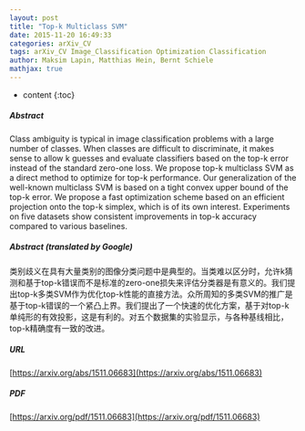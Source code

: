 ```yaml
---
layout: post
title: "Top-k Multiclass SVM"
date: 2015-11-20 16:49:33
categories: arXiv_CV
tags: arXiv_CV Image_Classification Optimization Classification
author: Maksim Lapin, Matthias Hein, Bernt Schiele
mathjax: true
---
```


* content
{:toc}

##### Abstract
Class ambiguity is typical in image classification problems with a large number of classes. When classes are difficult to discriminate, it makes sense to allow k guesses and evaluate classifiers based on the top-k error instead of the standard zero-one loss. We propose top-k multiclass SVM as a direct method to optimize for top-k performance. Our generalization of the well-known multiclass SVM is based on a tight convex upper bound of the top-k error. We propose a fast optimization scheme based on an efficient projection onto the top-k simplex, which is of its own interest. Experiments on five datasets show consistent improvements in top-k accuracy compared to various baselines.

##### Abstract (translated by Google)
类别歧义在具有大量类别的图像分类问题中是典型的。当类难以区分时，允许k猜测和基于top-k错误而不是标准的zero-one损失来评估分类器是有意义的。我们提出top-k多类SVM作为优化top-k性能的直接方法。众所周知的多类SVM的推广是基于top-k错误的一个紧凸上界。我们提出了一个快速的优化方案，基于对top-k单纯形的有效投影，这是有利的。对五个数据集的实验显示，与各种基线相比，top-k精确度有一致的改进。

##### URL
[https://arxiv.org/abs/1511.06683](https://arxiv.org/abs/1511.06683)

##### PDF
[https://arxiv.org/pdf/1511.06683](https://arxiv.org/pdf/1511.06683)

